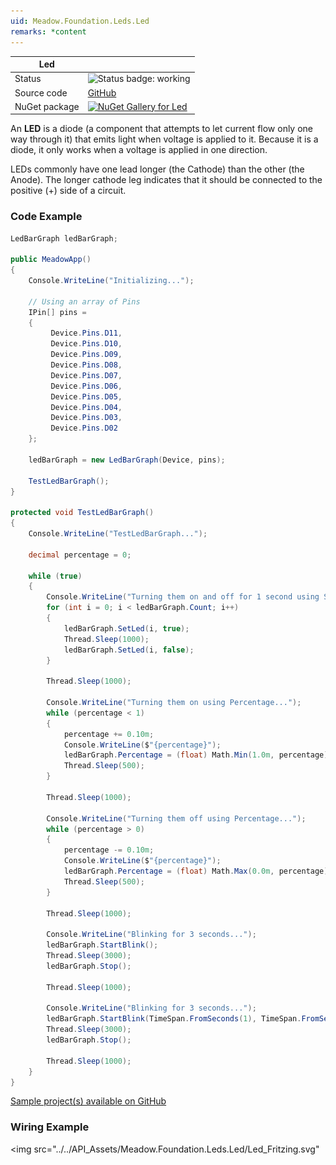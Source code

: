 ```yaml
---
uid: Meadow.Foundation.Leds.Led
remarks: *content
---
```


| Led | |
|--------|--------|
| Status | <img src="https://img.shields.io/badge/Working-brightgreen" style="width: auto; height: -webkit-fill-available;" alt="Status badge: working" /> |
| Source code | [GitHub](https://github.com/WildernessLabs/Meadow.Foundation/tree/main/Source/Meadow.Foundation.Core/Leds) |
| NuGet package | <a href="https://www.nuget.org/packages/Meadow.Foundation/" target="_blank"><img src="https://img.shields.io/nuget/v/Meadow.Foundation.svg?label=Meadow.Foundation" alt="NuGet Gallery for Led" /></a> |

An **LED** is a diode (a component that attempts to let current flow only one way through it) that emits light when voltage is applied to it. Because it is a diode, it only works when a voltage is applied in one direction. 

LEDs commonly have one lead longer (the Cathode) than the other (the Anode). The longer cathode leg indicates that it should be connected to the positive (+) side of a circuit.

### Code Example

```csharp
LedBarGraph ledBarGraph;

public MeadowApp()
{
    Console.WriteLine("Initializing...");

    // Using an array of Pins 
    IPin[] pins =
    {
         Device.Pins.D11,
         Device.Pins.D10,
         Device.Pins.D09,
         Device.Pins.D08,
         Device.Pins.D07,
         Device.Pins.D06,
         Device.Pins.D05,
         Device.Pins.D04,
         Device.Pins.D03,
         Device.Pins.D02
    };

    ledBarGraph = new LedBarGraph(Device, pins);

    TestLedBarGraph();
}

protected void TestLedBarGraph()
{
    Console.WriteLine("TestLedBarGraph...");

    decimal percentage = 0;

    while (true)
    {
        Console.WriteLine("Turning them on and off for 1 second using SetLed...");
        for (int i = 0; i < ledBarGraph.Count; i++)
        {
            ledBarGraph.SetLed(i, true);
            Thread.Sleep(1000);
            ledBarGraph.SetLed(i, false);
        }

        Thread.Sleep(1000);

        Console.WriteLine("Turning them on using Percentage...");
        while (percentage < 1)
        {
            percentage += 0.10m;
            Console.WriteLine($"{percentage}");
            ledBarGraph.Percentage = (float) Math.Min(1.0m, percentage);
            Thread.Sleep(500);
        }

        Thread.Sleep(1000);

        Console.WriteLine("Turning them off using Percentage...");
        while (percentage > 0)
        {
            percentage -= 0.10m;
            Console.WriteLine($"{percentage}");
            ledBarGraph.Percentage = (float) Math.Max(0.0m, percentage);
            Thread.Sleep(500);
        }

        Thread.Sleep(1000);

        Console.WriteLine("Blinking for 3 seconds...");
        ledBarGraph.StartBlink();
        Thread.Sleep(3000);
        ledBarGraph.Stop();

        Thread.Sleep(1000);

        Console.WriteLine("Blinking for 3 seconds...");
        ledBarGraph.StartBlink(TimeSpan.FromSeconds(1), TimeSpan.FromSeconds(1));
        Thread.Sleep(3000);
        ledBarGraph.Stop();

        Thread.Sleep(1000);
    }
}

```

[Sample project(s) available on GitHub](https://github.com/WildernessLabs/Meadow.Foundation/tree/main/Source/Meadow.Foundation.Core.Samples/Leds.LedBarGraph_Sample)

### Wiring Example

<img src="../../API_Assets/Meadow.Foundation.Leds.Led/Led_Fritzing.svg" 
